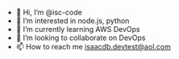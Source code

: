 - 👋 Hi, I’m @isc-code
- 👀 I’m interested in node.js, python
- 🌱 I’m currently learning AWS DevOps
- 💞️ I’m looking to collaborate on DevOps
- 📫 How to reach me isaacdb.devtest@aol.com

<!---
isc-code/isc-code is a ✨ special ✨ repository because its `README.md` (this file) appears on your GitHub profile.
You can click the Preview link to take a look at your changes.
--->
